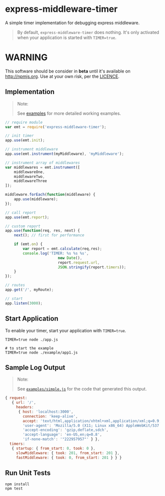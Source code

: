 


express-middleware-timer
========================

A simple timer implementation for debugging express middleware.

> By default, `express-middleware-timer` does nothing. It's only activated
> when your application is started with `TIMER=true`.

WARNING
=======

This software should be consider in **beta** until it's available on http://npmjs.org. Use at your own risk, per the  [LICENCE](LICENCE).


Implementation
--------------

> Note:
>
> See [examples](examples) for more detailed working examples.

``` javascript
// require module
var emt = require('express-middleware-timer');

// init timer
app.use(emt.init);

// instrument middleware
app.use(emt.instrument(myMiddleware), 'myMiddleware');

// instrument array of middlewares
var middlewares = emt.instrument([
    middlewareOne,
    middlewareTwo,
    middlewareThree
]);

middleware.forEach(function(middleware) {
    app.use(middleware);
});

// call report
app.use(emt.report);

// custom report
app.use(function(req, res, next) {
    next(); // first for performance

    if (emt.on) {
        var report = emt.calculate(req,res);
        console.log('TIMER: %s %s %s',
                        new Date(),
                        report.request.url,
                        JSON.stringify(report.timers));
    }
});

// routes
app.get('/', myRoute);

// start
app.listen(3000);
```

Start Application
-----------------

To enable your timer, start your application with `TIMER=true`.

``` shell
TIMER=true node ./app.js

# to start the example
TIMER=true node ./example/app1.js
```

Sample Log Output
-----------------

> Note:
>
> See [`examples/simple.js`](examples/simple.js) for the code that generated this output.

``` javascript
{ request:
   { url: '/',
     headers:
      { host: 'localhost:3000',
        connection: 'keep-alive',
        accept: 'text/html,application/xhtml+xml,application/xml;q=0.9,image/webp,*/*;q=0.8',
        'user-agent': 'Mozilla/5.0 (X11; Linux x86_64) AppleWebKit/537.36 (KHTML, like Gecko) Ubuntu Chromium/30.0.1599.114 Chrome/30.0.1599.114 Safari/537.36',
        'accept-encoding': 'gzip,deflate,sdch',
        'accept-language': 'en-US,en;q=0.8',
        'if-none-match': '"222957957"' } },
  timers:
   { startup: { from_start: 0, took: 0 },
     slowMiddleware: { took: 201, from_start: 201 },
     fastMiddleware: { took: 0, from_start: 201 } } }
```

Run Unit Tests
--------------

``` shell
npm install
npm test
```

